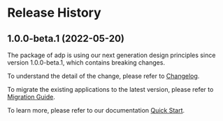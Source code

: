 # Release History
    
## 1.0.0-beta.1 (2022-05-20)

The package of adp is using our next generation design principles since version 1.0.0-beta.1, which contains breaking changes.

To understand the detail of the change, please refer to [Changelog](https://aka.ms/js-track2-changelog).

To migrate the existing applications to the latest version, please refer to [Migration Guide](https://aka.ms/js-track2-migration-guide).

To learn more, please refer to our documentation [Quick Start](https://aka.ms/js-track2-quickstart).
